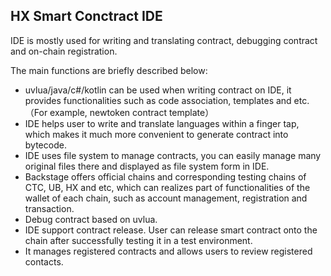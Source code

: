 ## HX Smart Conctract IDE

IDE is mostly used for writing and translating contract, debugging contract and on-chain registration. 

The main functions are briefly described below:

* uvlua/java/c#/kotlin can be used when writing contract on IDE, it provides functionalities such as code association, templates and etc.（For example, newtoken contract template）
* IDE helps user to write and translate languages within a finger tap, which makes it much more convenient to generate contract into bytecode. 
* IDE uses file system to manage contracts, you can easily manage many original files there and displayed as file system form in IDE. 
* Backstage offers official chains and corresponding testing chains of CTC, UB, HX and etc, which can realizes part of functionalities of the wallet of each chain, such as account management, registration and transaction.
* Debug contract based on uvlua.  
* IDE support contract release. User can release smart contract onto the chain after successfully testing it in a test environment. 
* It manages registered contracts and allows users to review registered contacts. 
